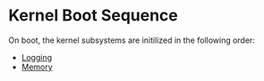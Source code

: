 # Kernel Boot Sequence

On boot, the kernel subsystems are initilized in the following order:

- [Logging](./logging.md)
- [Memory](./memory.md)